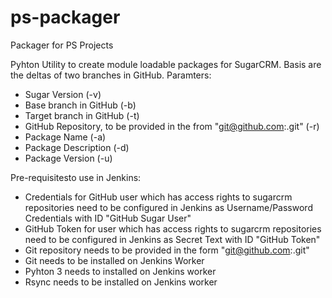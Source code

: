 # ps-packager
Packager for PS Projects

Pyhton Utility to create module loadable packages for SugarCRM. Basis are the deltas of two branches in GitHub.
Paramters:
- Sugar Version (-v)
- Base branch in GitHub (-b)
- Target branch in GitHub (-t)
- GitHub Repository, to be provided in the from "git@github.com:<repository>.git" (-r)
- Package Name (-a)
- Package Description (-d)
- Package Version (-u)


Pre-requisitesto use in Jenkins:
- Credentials for GitHub user which has access rights to sugarcrm repositories need to be configured in Jenkins as Username/Password Credentials with ID "GitHub Sugar User"
- GitHub Token for user which has access rights to sugarcrm repositories need to be configured in Jenkins as Secret Text with ID "GitHub Token"
- Git repository needs to be provided in the form "git@github.com:<repository>.git"
- Git needs to be installed on Jenkins Worker
- Pyhton 3 needs to installed on Jenkins worker
- Rsync needs to be installed on Jenkins worker
